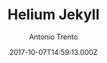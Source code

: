 ---
title: Helium Jekyll
github: https://github.com/heliumjk/heliumjk.github.io
demo: https://heliumjk.github.io/
author: Antonio Trento
ssg:
  - Jekyll
cms:
  - No Cms
date: 2017-10-07T14:59:13.000Z
github_branch: master
description: Bootstrap 4 responsive Jekyll Theme.
stale: false
---